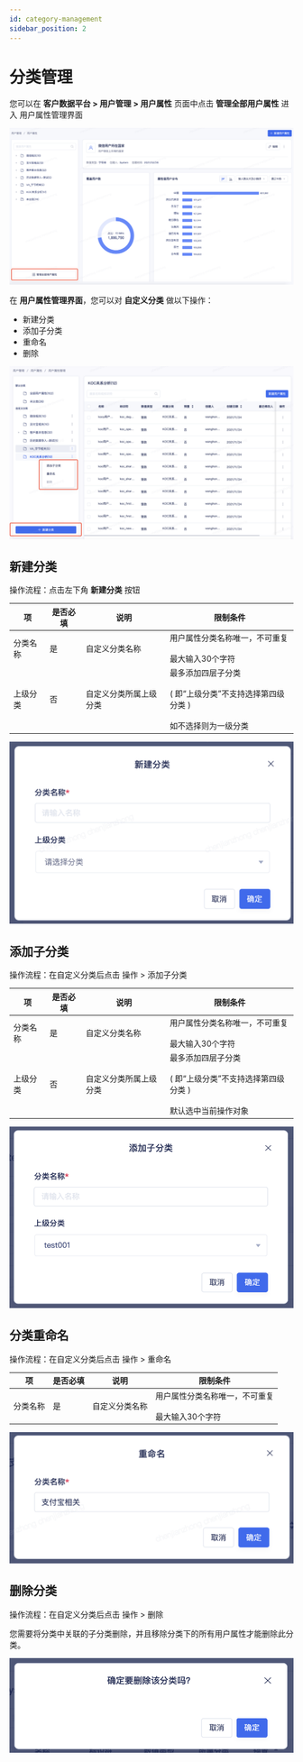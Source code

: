 ```yaml
---
id: category-management
sidebar_position: 2
---
```


# 分类管理[](#fen-lei-guan-li)

您可以在 **客户数据平台 > 用户管理 > 用户属性** 页面中点击 **管理全部用户属性** 进入 用户属性管理界面

![](/img/用户属性-分类管理-入口.png)

在 **用户属性管理界面**，您可以对 **自定义分类** 做以下操作：

* 新建分类
* 添加子分类
* 重命名
* 删除

![](/img/用户属性-分类管理-操作.png)


## 新建分类[](#xin-jian-fen-lei)

操作流程：点击左下角 **新建分类** 按钮

| 项 | 是否必填 | 说明 | 限制条件 |
| -- | -- | -- | -- |
| 分类名称 | 是 | 自定义分类名称 | 用户属性分类名称唯一，不可重复</br></br>最大输入30个字符 |
| 上级分类 | 否 | 自定义分类所属上级分类 | 最多添加四层子分类</br></br>( 即“上级分类”不支持选择第四级分类 )</br></br>如不选择则为一级分类 | 

![](/img/用户属性-分类管理-新建分类.png)


## 添加子分类[](#tian-jia-zi-fen-lei)

操作流程：在自定义分类后点击 操作 > 添加子分类

| 项 | 是否必填 | 说明 | 限制条件 |
| -- | -- | -- | -- |
| 分类名称 | 是 | 自定义分类名称 | 用户属性分类名称唯一，不可重复</br></br>最大输入30个字符 |
| 上级分类 | 否 | 自定义分类所属上级分类 | 最多添加四层子分类</br></br>( 即“上级分类”不支持选择第四级分类 )</br></br>默认选中当前操作对象 | 

![](/img/用户属性-分类管理-添加子分类.png)


## 分类重命名[](#fen-lei-zhong-ming-ming)

操作流程：在自定义分类后点击 操作 > 重命名

| 项 | 是否必填 | 说明 | 限制条件 |
| -- | -- | -- | -- |
| 分类名称 | 是 | 自定义分类名称 | 用户属性分类名称唯一，不可重复</br></br>最大输入30个字符 |

![](/img/用户属性-分类管理-重命名.png)


## 删除分类[](#shan-chu-fen-lei)

操作流程：在自定义分类后点击 操作 > 删除

您需要将分类中关联的子分类删除，并且移除分类下的所有用户属性才能删除此分类。

![](/img/用户属性-分类管理-删除.png)
